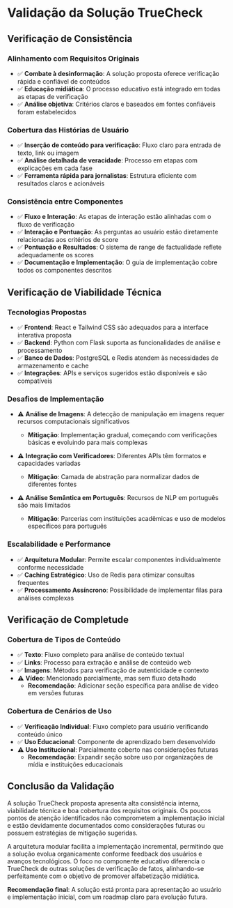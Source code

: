 # Validação da Solução TrueCheck

## Verificação de Consistência

### Alinhamento com Requisitos Originais
- ✅ **Combate à desinformação**: A solução proposta oferece verificação rápida e confiável de conteúdos
- ✅ **Educação midiática**: O processo educativo está integrado em todas as etapas de verificação
- ✅ **Análise objetiva**: Critérios claros e baseados em fontes confiáveis foram estabelecidos

### Cobertura das Histórias de Usuário
- ✅ **Inserção de conteúdo para verificação**: Fluxo claro para entrada de texto, link ou imagem
- ✅ **Análise detalhada de veracidade**: Processo em etapas com explicações em cada fase
- ✅ **Ferramenta rápida para jornalistas**: Estrutura eficiente com resultados claros e acionáveis

### Consistência entre Componentes
- ✅ **Fluxo e Interação**: As etapas de interação estão alinhadas com o fluxo de verificação
- ✅ **Interação e Pontuação**: As perguntas ao usuário estão diretamente relacionadas aos critérios de score
- ✅ **Pontuação e Resultados**: O sistema de range de factualidade reflete adequadamente os scores
- ✅ **Documentação e Implementação**: O guia de implementação cobre todos os componentes descritos

## Verificação de Viabilidade Técnica

### Tecnologias Propostas
- ✅ **Frontend**: React e Tailwind CSS são adequados para a interface interativa proposta
- ✅ **Backend**: Python com Flask suporta as funcionalidades de análise e processamento
- ✅ **Banco de Dados**: PostgreSQL e Redis atendem às necessidades de armazenamento e cache
- ✅ **Integrações**: APIs e serviços sugeridos estão disponíveis e são compatíveis

### Desafios de Implementação
- ⚠️ **Análise de Imagens**: A detecção de manipulação em imagens requer recursos computacionais significativos
  - **Mitigação**: Implementação gradual, começando com verificações básicas e evoluindo para mais complexas
  
- ⚠️ **Integração com Verificadores**: Diferentes APIs têm formatos e capacidades variadas
  - **Mitigação**: Camada de abstração para normalizar dados de diferentes fontes

- ⚠️ **Análise Semântica em Português**: Recursos de NLP em português são mais limitados
  - **Mitigação**: Parcerias com instituições acadêmicas e uso de modelos específicos para português

### Escalabilidade e Performance
- ✅ **Arquitetura Modular**: Permite escalar componentes individualmente conforme necessidade
- ✅ **Caching Estratégico**: Uso de Redis para otimizar consultas frequentes
- ✅ **Processamento Assíncrono**: Possibilidade de implementar filas para análises complexas

## Verificação de Completude

### Cobertura de Tipos de Conteúdo
- ✅ **Texto**: Fluxo completo para análise de conteúdo textual
- ✅ **Links**: Processo para extração e análise de conteúdo web
- ✅ **Imagens**: Métodos para verificação de autenticidade e contexto
- ⚠️ **Vídeo**: Mencionado parcialmente, mas sem fluxo detalhado
  - **Recomendação**: Adicionar seção específica para análise de vídeo em versões futuras

### Cobertura de Cenários de Uso
- ✅ **Verificação Individual**: Fluxo completo para usuário verificando conteúdo único
- ✅ **Uso Educacional**: Componente de aprendizado bem desenvolvido
- ⚠️ **Uso Institucional**: Parcialmente coberto nas considerações futuras
  - **Recomendação**: Expandir seção sobre uso por organizações de mídia e instituições educacionais

## Conclusão da Validação

A solução TrueCheck proposta apresenta alta consistência interna, viabilidade técnica e boa cobertura dos requisitos originais. Os poucos pontos de atenção identificados não comprometem a implementação inicial e estão devidamente documentados como considerações futuras ou possuem estratégias de mitigação sugeridas.

A arquitetura modular facilita a implementação incremental, permitindo que a solução evolua organicamente conforme feedback dos usuários e avanços tecnológicos. O foco no componente educativo diferencia o TrueCheck de outras soluções de verificação de fatos, alinhando-se perfeitamente com o objetivo de promover alfabetização midiática.

**Recomendação final**: A solução está pronta para apresentação ao usuário e implementação inicial, com um roadmap claro para evolução futura.
